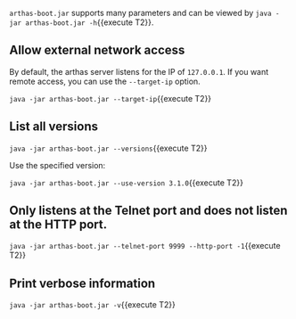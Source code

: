 `arthas-boot.jar` supports many parameters and can be viewed by `java -jar arthas-boot.jar -h`{{execute T2}}.

## Allow external network access

By default, the arthas server listens for the IP of `127.0.0.1`. If you want remote access, you can use the `--target-ip` option.

`java -jar arthas-boot.jar --target-ip`{{execute T2}}


## List all versions


`java -jar arthas-boot.jar --versions`{{execute T2}}

Use the specified version:

`java -jar arthas-boot.jar --use-version 3.1.0`{{execute T2}}

## Only listens at the Telnet port and does not listen at the HTTP port.

`java -jar arthas-boot.jar --telnet-port 9999 --http-port -1`{{execute T2}}

## Print verbose information

`java -jar arthas-boot.jar -v`{{execute T2}}



